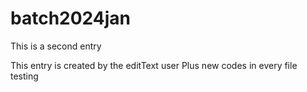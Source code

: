 # batch2024jan

This is a second entry

This entry is created by the editText user
Plus new codes in every file
testing
